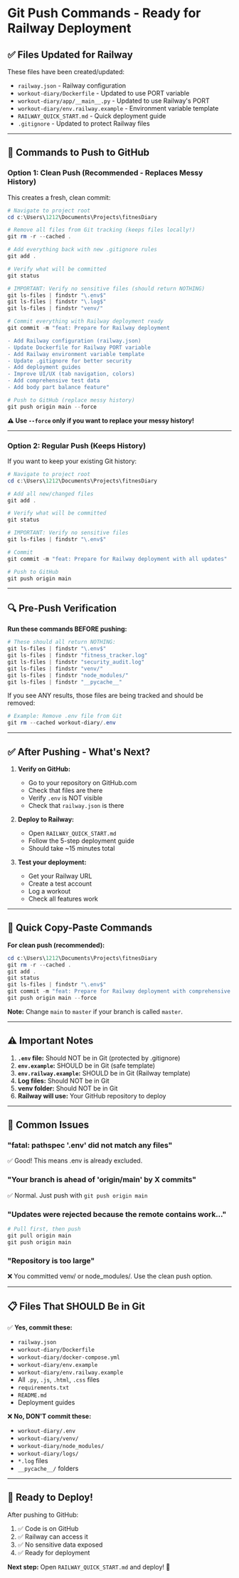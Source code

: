 # Git Push Commands - Ready for Railway Deployment

## ✅ Files Updated for Railway

These files have been created/updated:
- `railway.json` - Railway configuration
- `workout-diary/Dockerfile` - Updated to use PORT variable
- `workout-diary/app/__main__.py` - Updated to use Railway's PORT
- `workout-diary/env.railway.example` - Environment variable template
- `RAILWAY_QUICK_START.md` - Quick deployment guide
- `.gitignore` - Updated to protect Railway files

---

## 🚀 Commands to Push to GitHub

### Option 1: Clean Push (Recommended - Replaces Messy History)

This creates a fresh, clean commit:

```powershell
# Navigate to project root
cd c:\Users\1212\Documents\Projects\fitnesDiary

# Remove all files from Git tracking (keeps files locally!)
git rm -r --cached .

# Add everything back with new .gitignore rules
git add .

# Verify what will be committed
git status

# IMPORTANT: Verify no sensitive files (should return NOTHING)
git ls-files | findstr "\.env$"
git ls-files | findstr "\.log$"
git ls-files | findstr "venv/"

# Commit everything with Railway deployment ready
git commit -m "feat: Prepare for Railway deployment

- Add Railway configuration (railway.json)
- Update Dockerfile for Railway PORT variable
- Add Railway environment variable template
- Update .gitignore for better security
- Add deployment guides
- Improve UI/UX (tab navigation, colors)
- Add comprehensive test data
- Add body part balance feature"

# Push to GitHub (replace messy history)
git push origin main --force
```

**⚠️ Use `--force` only if you want to replace your messy history!**

---

### Option 2: Regular Push (Keeps History)

If you want to keep your existing Git history:

```powershell
# Navigate to project root
cd c:\Users\1212\Documents\Projects\fitnesDiary

# Add all new/changed files
git add .

# Verify what will be committed
git status

# IMPORTANT: Verify no sensitive files
git ls-files | findstr "\.env$"

# Commit
git commit -m "feat: Prepare for Railway deployment with all updates"

# Push to GitHub
git push origin main
```

---

## 🔍 Pre-Push Verification

**Run these commands BEFORE pushing:**

```powershell
# These should all return NOTHING:
git ls-files | findstr "\.env$"
git ls-files | findstr "fitness_tracker.log"
git ls-files | findstr "security_audit.log"
git ls-files | findstr "venv/"
git ls-files | findstr "node_modules/"
git ls-files | findstr "__pycache__"
```

If you see ANY results, those files are being tracked and should be removed:

```powershell
# Example: Remove .env file from Git
git rm --cached workout-diary/.env
```

---

## ✅ After Pushing - What's Next?

1. **Verify on GitHub:**
   - Go to your repository on GitHub.com
   - Check that files are there
   - Verify `.env` is NOT visible
   - Check that `railway.json` is there

2. **Deploy to Railway:**
   - Open `RAILWAY_QUICK_START.md`
   - Follow the 5-step deployment guide
   - Should take ~15 minutes total

3. **Test your deployment:**
   - Get your Railway URL
   - Create a test account
   - Log a workout
   - Check all features work

---

## 🎯 Quick Copy-Paste Commands

**For clean push (recommended):**

```powershell
cd c:\Users\1212\Documents\Projects\fitnesDiary
git rm -r --cached .
git add .
git status
git ls-files | findstr "\.env$"
git commit -m "feat: Prepare for Railway deployment with comprehensive updates"
git push origin main --force
```

**Note:** Change `main` to `master` if your branch is called `master`.

---

## ⚠️ Important Notes

1. **`.env` file:** Should NOT be in Git (protected by .gitignore)
2. **`env.example`:** SHOULD be in Git (safe template)
3. **`env.railway.example`:** SHOULD be in Git (Railway template)
4. **Log files:** Should NOT be in Git
5. **venv folder:** Should NOT be in Git
6. **Railway will use:** Your GitHub repository to deploy

---

## 🐛 Common Issues

### "fatal: pathspec '.env' did not match any files"
✅ Good! This means .env is already excluded.

### "Your branch is ahead of 'origin/main' by X commits"
✅ Normal. Just push with `git push origin main`

### "Updates were rejected because the remote contains work..."
```powershell
# Pull first, then push
git pull origin main
git push origin main
```

### "Repository is too large"
❌ You committed venv/ or node_modules/. Use the clean push option.

---

## 📋 Files That SHOULD Be in Git

✅ **Yes, commit these:**
- `railway.json`
- `workout-diary/Dockerfile`
- `workout-diary/docker-compose.yml`
- `workout-diary/env.example`
- `workout-diary/env.railway.example`
- All `.py`, `.js`, `.html`, `.css` files
- `requirements.txt`
- `README.md`
- Deployment guides

❌ **No, DON'T commit these:**
- `workout-diary/.env`
- `workout-diary/venv/`
- `workout-diary/node_modules/`
- `workout-diary/logs/`
- `*.log` files
- `__pycache__/` folders

---

## 🎉 Ready to Deploy!

After pushing to GitHub:

1. ✅ Code is on GitHub
2. ✅ Railway can access it
3. ✅ No sensitive data exposed
4. ✅ Ready for deployment

**Next step:** Open `RAILWAY_QUICK_START.md` and deploy! 🚀


